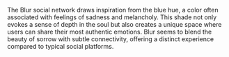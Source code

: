 The Blur social network draws inspiration from the blue hue, a color often associated with feelings of sadness and melancholy. This shade not only evokes a sense of depth in the soul but also creates a unique space where users can share their most authentic emotions. Blur seems to blend the beauty of sorrow with subtle connectivity, offering a distinct experience compared to typical social platforms.